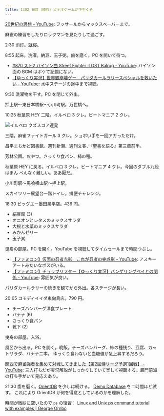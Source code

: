 ```yaml
---
title: 1302 日目（晴れ）ビデオゲームが下手くそ
---
```


[20世紀の思想 - YouTube](https://www.youtube.com/playlist?list=PLQQ1MCm9skfs2pHdNsiwqZAl2QTY_-Gxn):
フッサールからマックスベーバーまで。

麻雀の練習をしたりロックマンを見たりして過ごす。

2:30 消灯。就寝。

8:55 起床。洗濯。納豆、玉子粥。歯を磨く。PC を開いて待つ。

* [#870 スト2 バイソン曲 Street Fighter II OST Balrog - YouTube](https://www.youtube.com/watch?v=Moc1pOYbkQM):
  バイソン面の BGM はボケて記憶にない。
* [【ゆっくり実況】世界観崩壊ゲー　パリダカールラリースペシャルを救いたい - YouTube](https://www.youtube.com/watch?v=0pxspmxeJ_k):
  水中ステージの途中まで視聴。

9:30 洗濯物を干す。PC を閉じて外出。

押上駅～東日本橋駅～小川町駅。万世橋へ。

10:25 秋葉原 HEY 二階。イルベロ 3 クレ。ビートマニア 2 クレ。

![イルベロ クズスコア連発](https://pbs.twimg.com/media/F_SfQBkbgAAIq0T?format=jpg&name=small)

三階。麻雀ファイトガール 3 クレ。ショボい手を一回アガっただけ。

昌平まちかど図書館。週刊新潮、週刊文春、『聖書を語る』第三章前半。

芳林公園。おやつ。さっくり食パン、柿の種。

秋葉原 HEY に戻る。イルベロ 3 クレ。ビートマニア 4 クレ。今回のダブル九段はまん
べんなく難しい。ああ厭だ。

小川町駅～馬喰横山駅～押上駅。

スカイツリー展望台一階トイレ。排便チャレンジ。

18:30 ビッグエー墨田業平店。436 円。

* 絹豆腐 (3)
* オニオンとレタスのミックスサラダ
* 大根と水菜のミックスサラダ
* みかんゼリー
* 玉子粥

曳舟の部屋。PC を開く。YouTube を視聴してタイムセールまで時間つぶし。

* [【ファミコン】仮面の忍者赤影　これが忍者の完成形 - YouTube](https://www.youtube.com/watch?v=jTxgreCEIEE):
  アスキーアートみたいなボスがいる。
* [【ファミコン】チョップリフター【ゆっくり実況】バンゲリングベイとの関係 - YouTube](https://www.youtube.com/watch?v=YELzd6MZU_c):
  雰囲気が良い。

パリダカールラリーの続きを観てから外出。各ステージが長い。

20:05 コモディイイダ東向島店。790 円。

* チーズハンバーグ洋食プレート
* バナナ (6)
* さっくり食パン
* 靴下 (2)

曳舟の部屋。入浴。

風呂から出る。PC を開く。晩飯。チーズハンバーグ、柿の種残り、豆腐、カットサラダ、バナナ二本。
ゆっくり食わないと血糖値が急上昇するだろう。

[関西で麻雀強者を集めて対戦してきました【第2回侍リーグ予選1回戦】 - YouTube](https://www.youtube.com/watch?v=47zd6BUr5wI):
三人打ちだが実況解説がしっかりしていて楽しく視聴する。超門前派の打ち手がいて見応えあり。

21:30 歯を磨く。[OrientDB](https://orientdb.com/docs/3.2.x/) を少しは続ける。
[Demo Database](https://orientdb.com/docs/3.2.x/gettingstarted/demodb/) を二時間ほど試す。
これにより OrientDB が何を得意としているのかを理解した。

時間が微妙に空いたので `ps` の復習：
[Linux and Unix ps command tutorial with examples | George Ornbo](https://shapeshed.com/unix-ps/)
